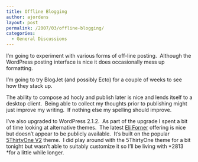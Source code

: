 ```yaml
---
title: Offline Blogging
author: ajordens
layout: post
permalink: /2007/03/offline-blogging/
categories:
  - General Discussions
---
```

I&rsquo;m going to experiment&nbsp;with various forms of off-line posting.&nbsp; Although the WordPress posting interface is nice it does occasionally mess up formatting.

I&rsquo;m going to try BlogJet (and possibly Ecto) for a couple of weeks to see how they stack up.

The ability to compose ad hocly and publish later is nice and lends itself to a desktop client.&nbsp; Being able to collect my thoughts prior to publishing might just improve my writing.&nbsp; If nothing else my spelling should improve.

I&rsquo;ve also upgraded to&nbsp;WordPress 2.1.2.&nbsp; As part of the upgrade I spent a bit of time looking at&nbsp;alternative themes.&nbsp; The latest [Eli Forner][1]&nbsp;offering is nice but doesn&rsquo;t&nbsp;appear to be publicly available.&nbsp; It&rsquo;s built on the popular [5ThirtyOne V2][2] theme.&nbsp; I did play around with the 5ThirtyOne theme for a bit tonight but wasn&rsquo;t able to suitably customize it so I&rsquo;ll be living with *2813 *for a little while longer.

 [1]: http://www.eliforner.com/
 [2]: http://5thirtyone.com/archives/297